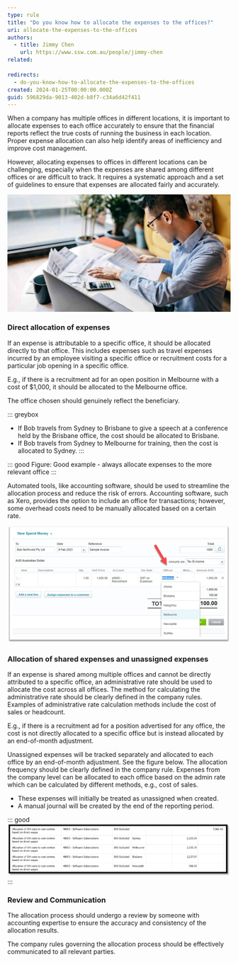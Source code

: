 ```yaml
---
type: rule
title: "Do you know how to allocate the expenses to the offices?"
uri: allocate-the-expenses-to-the-offices
authors:
  - title: Jimmy Chen
    url: https://www.ssw.com.au/people/jimmy-chen
related:

redirects:
  - do-you-know-how-to-allocate-the-expenses-to-the-offices
created: 2024-01-25T00:00:00.000Z
guid: 596829da-9013-402d-b8f7-c34a6d42f411
---
```


When a company has multiple offices in different locations, it is important to allocate expenses to each office accurately to ensure that the financial reports reflect the true costs of running the business in each location.
Proper expense allocation can also help identify areas of inefficiency and improve cost management.

However, allocating expenses to offices in different locations can be challenging, especially when the expenses are shared among different offices or are difficult to track. 
It requires a systematic approach and a set of guidelines to ensure that expenses are allocated fairly and accurately.

![](Allocate-expense-1.jpg)

### Direct allocation of expenses 

If an expense is attributable to a specific office, it should be allocated directly to that office. 
This includes expenses such as travel expenses incurred by an employee visiting a specific office or recruitment costs for a particular job opening in a specific office.

E.g., if there is a recruitment ad for an open position in Melbourne with a cost of $1,000, it should be allocated to the Melbourne office.

The office chosen should genuinely reflect the beneficiary.

::: greybox
* If Bob travels from Sydney to Brisbane to give a speech at a conference held by the Brisbane office, the cost should be allocated to Brisbane.
* If Bob travels from Sydney to Melbourne for training, then the cost is allocated to Sydney.
:::

::: good
Figure: Good example - always allocate expenses to the more relevant office
:::

Automated tools, like accounting software, should be used to streamline the allocation process and reduce the risk of errors. 
Accounting software, such as Xero, provides the option to include an office for transactions; however, some overhead costs need to be manually allocated based on a certain rate.

![Figure: Office can be assigned on each transaction in Xero](Allocate-expense-2.jpg)

### Allocation of shared expenses and unassigned expenses

If an expense is shared among multiple offices and cannot be directly attributed to a specific office, an administrative rate should be used to allocate the cost across all offices. 
The method for calculating the administrative rate should be clearly defined in the company rules. Examples of administrative rate calculation methods include the cost of sales or headcount.

E.g., if there is a recruitment ad for a position advertised for any office, the cost is not directly allocated to a specific office but is instead allocated by an end-of-month adjustment.

Unassigned expenses will be tracked separately and allocated to each office by an end-of-month adjustment. See the figure below. The allocation frequency should be clearly defined in the company rule.
Expenses from the company level can be allocated to each office based on the admin rate which can be calculated by different methods, e.g., cost of sales.

* These expenses will initially be treated as unassigned when created.
* A manual journal will be created by the end of the reporting period.

::: good
![Figure: Good example - Software expenses from the company level would be assigned to different offices based on the admin rate](keep-yourself-connected-3.png)
:::

### Review and Communication 

The allocation process should undergo a review by someone with accounting expertise to ensure the accuracy and consistency of the allocation results. 

The company rules governing the allocation process should be effectively communicated to all relevant parties. 
